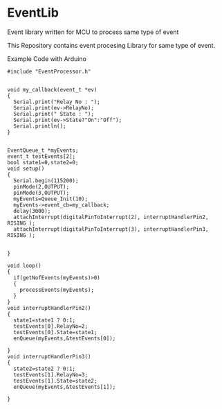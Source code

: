 # EventLib
Event library written for  MCU to process same type of event  

This Repository contains event procesing Library for same type of event.

Example Code with Arduino
```
#include "EventProcessor.h"


void my_callback(event_t *ev)
{
  Serial.print("Relay No : ");
  Serial.print(ev->RelayNo);
  Serial.print(" State : ");
  Serial.print(ev->State?"On":"Off");
  Serial.println();
}


EventQueue_t *myEvents;
event_t testEvents[2];
bool state1=0,state2=0;
void setup()
{
  Serial.begin(115200);
  pinMode(2,OUTPUT);
  pinMode(3,OUTPUT);
  myEvents=Queue_Init(10);
  myEvents->event_cb=my_callback;
  delay(3000);
  attachInterrupt(digitalPinToInterrupt(2), interruptHandlerPin2, RISING );
  attachInterrupt(digitalPinToInterrupt(3), interruptHandlerPin3, RISING );


}

void loop() 
{
  if(getNofEvents(myEvents)>0)
  {
    processEvents(myEvents);
  }
}
void interruptHandlerPin2()
{
  state1=state1 ? 0:1;
  testEvents[0].RelayNo=2;
  testEvents[0].State=state1;
  enQueue(myEvents,&testEvents[0]);

}
void interruptHandlerPin3()
{
  state2=state2 ? 0:1;
  testEvents[1].RelayNo=3;
  testEvents[1].State=state2;
  enQueue(myEvents,&testEvents[1]);

}
```
